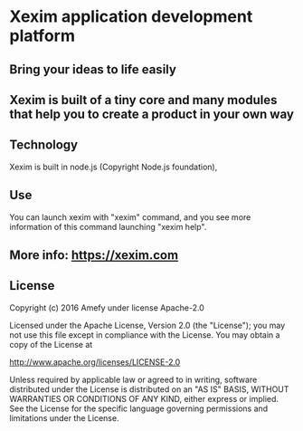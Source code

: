 # Xexim application development platform
## Bring your ideas to life easily

## Xexim is built of a tiny core and many modules that help you to create a product in your own way

## Technology
Xexim is built in node.js (Copyright Node.js foundation), 

## Use
You can launch xexim with "xexim" command, and you see more information of this command launching "xexim help".

## More info: https://xexim.com

## License
Copyright (c) 2016 Amefy under license Apache-2.0

Licensed under the Apache License, Version 2.0 (the "License");
you may not use this file except in compliance with the License.
You may obtain a copy of the License at

   http://www.apache.org/licenses/LICENSE-2.0

Unless required by applicable law or agreed to in writing, software
distributed under the License is distributed on an "AS IS" BASIS,
WITHOUT WARRANTIES OR CONDITIONS OF ANY KIND, either express or implied.
See the License for the specific language governing permissions and
limitations under the License.


